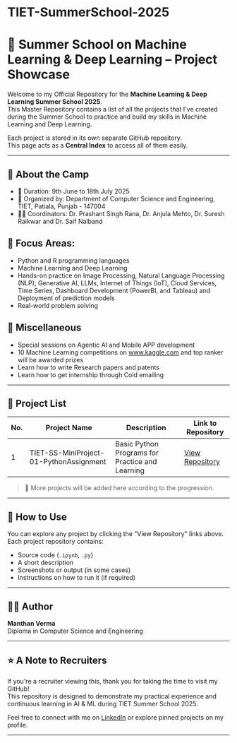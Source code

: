 # TIET-SummerSchool-2025
# 🌟 Summer School on Machine Learning & Deep Learning – Project Showcase

Welcome to my Official Repository for the **Machine Learning & Deep Learning Summer School 2025**.  
This Master Repository contains a list of all the projects that I've created during the Summer School to practice and build my skills in Machine Learning and Deep Learning.

Each project is stored in its own separate GitHub repository.  
This page acts as a **Central Index** to access all of them easily.

---

## 📌 About the Camp

- 📅 Duration: 9th June to 18th July 2025
- 🏫 Organized by: Department of Computer Science and Engineering, TIET, Patiala, Punjab - 147004
- 🧑‍🏫 Coordinators: Dr. Prashant Singh Rana, Dr. Anjula Mehto, Dr. Suresh Raikwar and Dr. Saif Nalband

## 🧠 Focus Areas:
  - Python and R programming languages 
  - Machine Learning and Deep Learning
  - Hands-on practice on Image Processing, Natural Language Processing (NLP), Generative AI, LLMs, Internet of Things (IoT), Cloud Services, Time Series, Dashboard Development (PowerBI, and Tableau) and Deployment of prediction models
  - Real-world problem solving

## 👀 Miscellaneous

- Special sessions on Agentic AI and Mobile APP development
- 10 Machine Learning competitions on www.kaggle.com and top ranker will be awarded prizes
- Learn how to write Research papers and patents
- Learn how to get internship through Cold emailing
  
---

## 📂 Project List

| No. | Project Name                            | Description                                      |Link to Repository|
|-----|-----------------------------------------|--------------------------------------------------|------------------|
| 1   | TIET-SS-MiniProject-01-PythonAssignment | Basic Python Programs for Practice and Learning  |[ View Repository ](https://github.com/ManthanVerma7/TIET-SS-MiniProject-01-PythonAssignment) |

> 🔄 More projects will be added here according to the progression.

---

## 🚀 How to Use

You can explore any project by clicking the "View Repository" links above.  
Each project repository contains:
- Source code (`.ipynb`, `.py`)
- A short description
- Screenshots or output (in some cases)
- Instructions on how to run it (if required)

---

## 🧑‍💻 Author

**Manthan Verma**  
Diploma in Computer Science and Engineering 

---

## ⭐ A Note to Recruiters

If you're a recruiter viewing this, thank you for taking the time to visit my GitHub!  
This repository is designed to demonstrate my practical experience and continuous learning in AI & ML during TIET Summer School 2025.

Feel free to connect with me on [LinkedIn](www.linkedin.com/in/manthanverma) or explore pinned projects on my profile.

---
